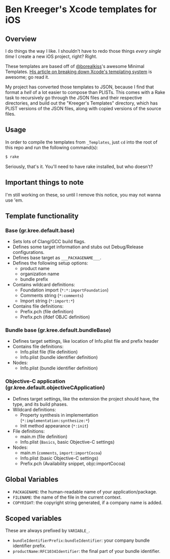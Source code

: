 # Ben Kreeger's Xcode templates for iOS

## Overview

I do things the way I like. I shouldn't have to redo those things *every single time* I create a new iOS project, right? Right.

These templates are based off of [@borealkiss][twt]'s awesome Minimal Templates. [His article on breaking down Xcode's templating system][kiss] is awesome; go read it.

My project has converted those templates to JSON, because I find that format a *hell* of a lot easier to compose than PLISTs. This comes with a Rake task to recursively go through the JSON files and their respective directories, and build out the "Kreeger's Templates" directory, which has PLIST versions of the JSON files, along with copied versions of the source files.

## Usage

In order to compile the templates from `_Templates`, just `cd` into the root of this repo and run the following command(s):

``` bash
$ rake
```

Seriously, that's it. You'll need to have rake installed, but who doesn't?

## Important things to note

I'm still working on these, so until I remove this notice, you may not wanna use 'em.

## Template functionality

### Base (gr.kree.default.base)

- Sets lots of Clang/GCC build flags.
- Defines some target information and stubs out Debug/Release configurations.
- Defines base target as `___PACKAGENAME___`.
- Defines the following setup options:
    - product name
    - organization name
    - bundle prefix
- Contains wildcard definitions:
    - Foundation import (`*:*:importFoundation`)
    - Comments string (`*:comments`)
    - Import string (`*:import:*`)
- Contains file definitions:
    - Prefix.pch (file definition)
    - Prefix.pch (ifdef OBJC definition)

### Bundle base (gr.kree.default.bundleBase)

- Defines target settings, like location of Info.plist file and prefix header
- Contains file definitions:
    - Info.plist file (file definition)
    - Info.plist (bundle identifier definition)
- Nodes:
    - Info.plist (bundle identifier definition)

### Objective-C application (gr.kree.default.objectiveCApplication)

- Defines target settings, like the extension the project should have, the type, and its build phases.
- Wildcard definitions:
    - Property synthesis in implementation (`*:implementation:synthesize:*`)
    - Init method appearance (`*:init`)
- File definitions:
    - main.m (file definition)
    - Info.plist (`Basics`, basic Objective-C settings)
- Nodes:
    - main.m (`comments`, `import:importCocoa`)
    - Info.plist (basic Objective-C settings)
    - Prefix.pch (Availability snippet, objc:importCocoa)

## Global Variables

- `PACKAGENAME`: the human-readable name of your application/package.
- `FILENAME`: the name of the file in the current context.
- `COPYRIGHT`: the copyright string generated, if a company name is added.

## Scoped variables

These are always prefixed by `VARIABLE_`.

- `bundleIdentifierPrefix:bundleIdentifier`: your company bundle identifier prefix.
- `productName:RFC1034Identifier`: the final part of your bundle identifier.

[twt]:      http://twitter.com/borealkiss
[kiss]:     http://blog.boreal-kiss.net/2011/03/11/a-minimal-project-template-for-xcode-4/
